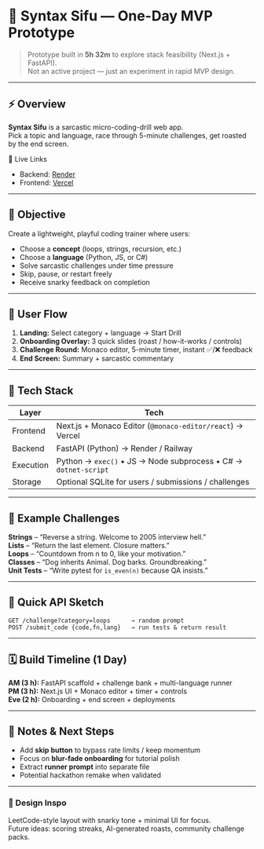 # 🧠 Syntax Sifu — One-Day MVP Prototype

> Prototype built in **5h 32m** to explore stack feasibility (Next.js + FastAPI).  
> Not an active project — just an experiment in rapid MVP design.

---

## ⚡ Overview

**Syntax Sifu** is a sarcastic micro-coding-drill web app.  
Pick a topic and language, race through 5-minute challenges, get roasted by the end screen.

🧩 Live Links  
- Backend: [Render](https://dashboard.render.com/web/srv-d3bv0rvdiees738vhu40)  
- Frontend: [Vercel](https://vercel.com/silverspark/syntax-sifu)

---

## 🧭 Objective

Create a lightweight, playful coding trainer where users:

- Choose a **concept** (loops, strings, recursion, etc.)
- Choose a **language** (Python, JS, or C#)
- Solve sarcastic challenges under time pressure
- Skip, pause, or restart freely
- Receive snarky feedback on completion

---

## 🔄 User Flow

1. **Landing:** Select category + language → Start Drill  
2. **Onboarding Overlay:** 3 quick slides (roast / how-it-works / controls)  
3. **Challenge Round:** Monaco editor, 5-minute timer, instant ✅/❌ feedback  
4. **End Screen:** Summary + sarcastic commentary  

---

## 🧱 Tech Stack

| Layer | Tech |
|-------|------|
| Frontend | Next.js + Monaco Editor (`@monaco-editor/react`) → Vercel |
| Backend | FastAPI (Python) → Render / Railway |
| Execution | Python → `exec()` • JS → Node subprocess • C# → `dotnet-script` |
| Storage | Optional SQLite for users / submissions / challenges |

---

## 🧩 Example Challenges

**Strings** – “Reverse a string. Welcome to 2005 interview hell.”  
**Lists** – “Return the last element. Closure matters.”  
**Loops** – “Countdown from n to 0, like your motivation.”  
**Classes** – “Dog inherits Animal. Dog barks. Groundbreaking.”  
**Unit Tests** – “Write pytest for `is_even(n)` because QA insists.”

---

## 🧪 Quick API Sketch

```
GET /challenge?category=loops      → random prompt
POST /submit_code {code,fn,lang}   → run tests & return result
```


---

## 🗓️ Build Timeline (1 Day)

**AM (3 h):** FastAPI scaffold + challenge bank + multi-language runner  
**PM (3 h):** Next.js UI + Monaco editor + timer + controls  
**Eve (2 h):** Onboarding + end screen + deployments

---

## 🧠 Notes & Next Steps

- Add **skip button** to bypass rate limits / keep momentum  
- Focus on **blur-fade onboarding** for tutorial polish  
- Extract **runner prompt** into separate file  
- Potential hackathon remake when validated  

---

### 🎨 Design Inspo

LeetCode-style layout with snarky tone + minimal UI for focus.  
Future ideas: scoring streaks, AI-generated roasts, community challenge packs.

